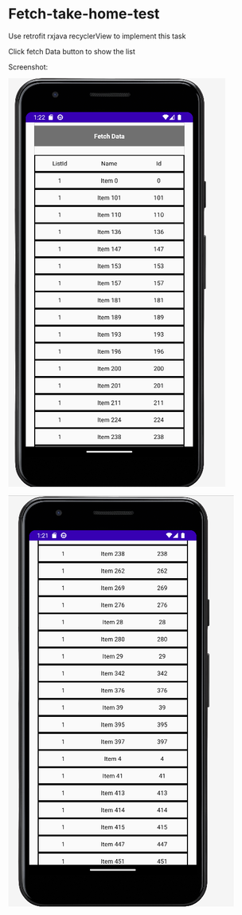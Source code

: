 # Fetch-take-home-test
Use retrofit rxjava recyclerView to implement this task

Click fetch Data button to show the list

Screenshot:

![Image text](https://github.com/SYX-LAN/Fetch-take-home-test/blob/main/screenshot/2.png)

![Image text](https://github.com/SYX-LAN/Fetch-take-home-test/blob/main/screenshot/1.png)